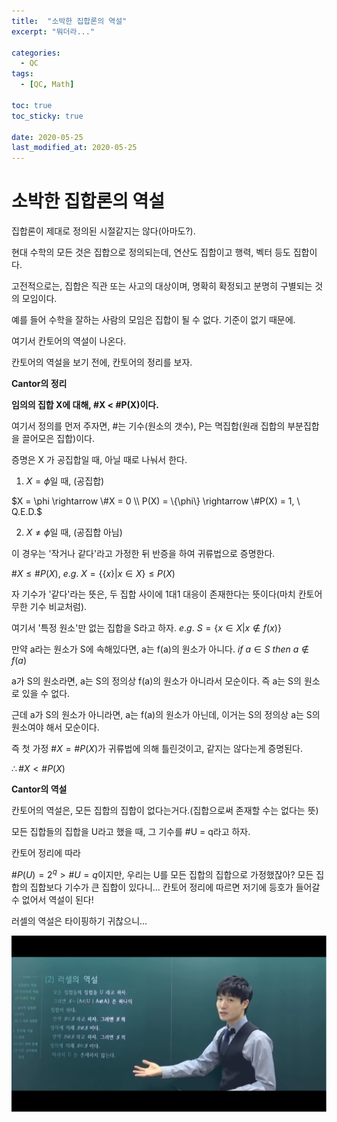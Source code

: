```yaml
---
title:  "소박한 집합론의 역설"
excerpt: "뭐더라..."

categories:
  - QC
tags:
  - [QC, Math]

toc: true
toc_sticky: true
 
date: 2020-05-25
last_modified_at: 2020-05-25
---
```


# 소박한 집합론의 역설

집합론이 제대로 정의된 시절같지는 않다(아마도?). 

현대 수학의 모든 것은 집합으로 정의되는데, 연산도 집합이고 행력, 벡터 등도 집합이다.

고전적으로는, 집합은 직관 또는 사고의 대상이며, 명확히 확정되고 분명히 구별되는 것의 모임이다.

예를 들어 수학을 잘하는 사람의 모임은 집합이 될 수 없다. 기준이 없기 때문에.

여기서 칸토어의 역설이 나온다.

칸토어의 역설을 보기 전에, 칸토어의 정리를 보자.

**Cantor의 정리**

**임의의 집합 X에 대해, #X < #P(X)이다.**

여기서 정의를 먼저 주자면, #는 기수(원소의 갯수), P는 멱집합(원래 집합의 부분집합을 끌어모은 집합)이다.

증명은 X 가 공집합일 때, 아닐 때로 나눠서 한다.

1) $X = \phi$일 때, (공집합)

$X = \phi \rightarrow \#X = 0 \\ 
P(X) = \{\phi\} \rightarrow \#P(X) = 1, \ Q.E.D.$ 

2) $X\neq\phi$일 때, (공집합 아님)

이 경우는 '작거나 같다'라고 가정한 뒤 반증을 하여 귀류법으로 증명한다.

$\#X \leq \#P(X), \ e.g. \ X=\{\{x\}|x\in X\} \leq P(X)$

자 기수가 '같다'라는 뜻은, 두 집합 사이에 1대1 대응이 존재한다는 뜻이다(마치 칸토어 무한 기수 비교처럼).

여기서 '특정 원소'만 없는 집합을 S라고 하자. $e.g. \ S = \{x\in X|x \notin f(x)\}$

만약 a라는 원소가 S에 속해있다면, a는 f(a)의 원소가 아니다. $if \ a\in S \ then \ a \notin f(a)$

a가 S의 원소라면, a는 S의 정의상 f(a)의 원소가 아니라서 모순이다. 즉 a는 S의 원소로 있을 수 없다.

근데 a가 S의 원소가 아니라면, a는 f(a)의 원소가 아닌데, 이거는 S의 정의상 a는 S의 원소여야 해서 모순이다.

즉 첫 가정 $\#X = \#P(X)$가 귀류법에 의해 틀린것이고, 같지는 않다는게 증명된다.

$\therefore \#X < \#P(X)$

**Cantor의 역설**

칸토어의 역설은, 모든 집합의 집합이 없다는거다.(집합으로써 존재할 수는 없다는 뜻)

모든 집합들의 집합을 U라고 했을 때, 그 기수를 #U = q라고 하자.

칸토어 정리에 따라

$\#P(U) = 2^q >\#U=q$이지만, 우리는 U를 모든 집합의 집합으로 가정했잖아? 모든 집합의 집합보다 기수가 큰 집합이 있다니... 칸토어 정리에 따르면 저기에 등호가 들어갈 수 없어서 역설이 된다!

러셀의 역설은 타이핑하기 귀찮으니...

![Untitled](assets\my_images\NaiveSet.png)